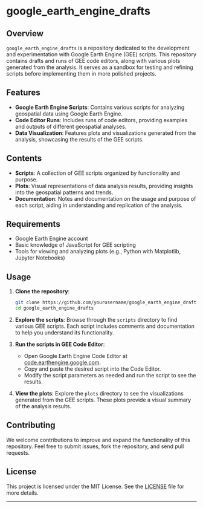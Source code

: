 
# google_earth_engine_drafts

## Overview

`google_earth_engine_drafts` is a repository dedicated to the development and experimentation with Google Earth Engine (GEE) scripts. This repository contains drafts and runs of GEE code editors, along with various plots generated from the analysis. It serves as a sandbox for testing and refining scripts before implementing them in more polished projects.

## Features

- **Google Earth Engine Scripts**: Contains various scripts for analyzing geospatial data using Google Earth Engine.
- **Code Editor Runs**: Includes runs of code editors, providing examples and outputs of different geospatial analyses.
- **Data Visualization**: Features plots and visualizations generated from the analysis, showcasing the results of the GEE scripts.

## Contents

- **Scripts**: A collection of GEE scripts organized by functionality and purpose.
- **Plots**: Visual representations of data analysis results, providing insights into the geospatial patterns and trends.
- **Documentation**: Notes and documentation on the usage and purpose of each script, aiding in understanding and replication of the analysis.

## Requirements

- Google Earth Engine account
- Basic knowledge of JavaScript for GEE scripting
- Tools for viewing and analyzing plots (e.g., Python with Matplotlib, Jupyter Notebooks)

## Usage

1. **Clone the repository**:
   ```sh
   git clone https://github.com/yourusername/google_earth_engine_drafts.git
   cd google_earth_engine_drafts
   ```

2. **Explore the scripts**:
   Browse through the `scripts` directory to find various GEE scripts. Each script includes comments and documentation to help you understand its functionality.

3. **Run the scripts in GEE Code Editor**:
   - Open Google Earth Engine Code Editor at [code.earthengine.google.com](https://code.earthengine.google.com/).
   - Copy and paste the desired script into the Code Editor.
   - Modify the script parameters as needed and run the script to see the results.

4. **View the plots**:
   Explore the `plots` directory to see the visualizations generated from the GEE scripts. These plots provide a visual summary of the analysis results.

## Contributing

We welcome contributions to improve and expand the functionality of this repository. Feel free to submit issues, fork the repository, and send pull requests.

## License

This project is licensed under the MIT License. See the [LICENSE](LICENSE) file for more details.

---
